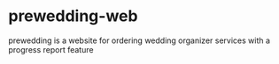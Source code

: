 # prewedding-web
prewedding is a website for ordering wedding organizer services with a progress report feature
